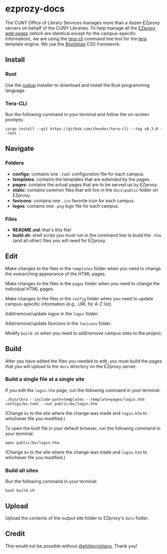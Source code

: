 # ezprozy-docs

The CUNY Office of Library Services manages more than a dozen EZproxy servers on behalf of the CUNY Libraries. To help manage all the [EZproxy web pages](https://help.oclc.org/Library_Management/EZproxy/Manage_EZproxy/Default_web_pages) (which are identical except for the campus-specific information), we are using the [tera-cli](https://github.com/chevdor/tera-cli) command line tool for the [tera](https://github.com/Keats/tera) template engine. We use the [Bootstrap](https://getbootstrap.com/) CSS framework.

## Install

### Rust

Use the [rustup](https://rustup.rs/) installer to download and install the Rust programming language.

### Tera-CLI

Run the following command in your terminal and follow the on-screen prompts:

```
cargo install --git https://github.com/chevdor/tera-cli --tag v0.3.0 --root .
```

## Navigate

### Folders

* **configs**: contains one `.toml` configuration file for each campus.
* **templates**: contains the templates that are extended by the pages.
* **pages**: contains the actual pages that are to be served up by EZproxy.
* **static**: contains common files that will live in the `docs\public` folder on EZproxy.
* **favicons**: contains one `.ico` favorite icon for each campus.
* **logos**: contains one `.png` logo file for each campus.

### Files

* **README.md**: that's this file!
* **build.sh**: shell script you must run in the command line to build the `.htm` (and all other) files you will need for EZproxy.

## Edit

Make changes to the files in the `templates` folder when you need to change the overarching appearance of the HTML pages.

Make changes to the files in the `pages` folder when you need to change the individual HTML pages.

Make changes to the files in the `config` folder when you need to update campus-specific information (e.g., URL for A-Z list).

Add/remove/update logos in the `logos` folder.

Add/remove/update favicons in the `favicons` folder.

Modify `build.sh` when you need to add/remove campus sites to the project.

## Build

After you have edited the files you needed to edit, you must build the pages that you will upload to the `docs` directory on the EZproxy server.

### Build a single file at a single site

If you edit the `login.htm` page, run the following command in your terminal:

```
./bin/tera --include-path=templates --template=pages/login.htm configs/bx.toml --out public/bx/login.htm
```

(Change `bx` to the site where the change was made and `login.htm` to whichever file you modified.)

To open the built file in your default browser, run the following command in your terminal:

```
open public/bx/login.htm
```

(Change `bx` to the site where the change was made and `login.htm` to whichever file you modified.)

### Build all sites

Run the following command in your terminal:

```
bash build.sh
```

## Upload

Upload the contents of the output site folder to EZproxy's `docs` folder.

## Credit

This would not be possible without [@philipcristiano](https://github.com/philipcristiano). Thank you!
